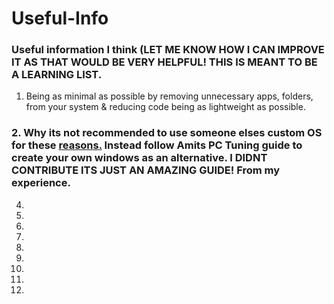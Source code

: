 # Useful-Info
### Useful information I think (LET ME KNOW HOW I CAN IMPROVE IT AS THAT WOULD BE VERY HELPFUL! THIS IS MEANT TO BE A LEARNING LIST.

1. Being as minimal as possible by removing unnecessary apps, folders, from your system & reducing code being as lightweight as possible.

### 2. Why its not recommended to use someone elses custom OS for these [reasons.](/Dont-use-customos.md) Instead follow Amits PC Tuning guide to create your own windows as an alternative. I DIDNT CONTRIBUTE ITS JUST AN AMAZING GUIDE! From my experience.

4.


5. 


6.


7. 


8.


9.


10.


11.


12.



























